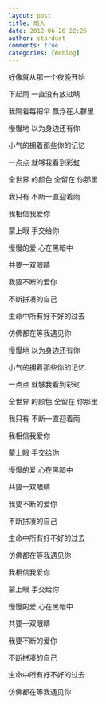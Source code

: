 ```yaml
---
layout: post
title: 雨人
date: 2012-06-26 22:26
author: stardust
comments: true
categories: [Weblog]
---
```

好像就从那一个夜晚开始

下起雨 一直没有放过睛

我隔着每把伞 飘浮在人群里

慢慢地 以为身边还有你

小气的拥着那些你的记忆

一点点 就够我看到彩虹

全世界 的颜色 全留在 你那里

我只有 不断一直迎着雨

我相信我爱你

蒙上眼 手交给你

慢慢的爱 心在黑暗中

共要一双眼睛

我要不断的爱你

不断拼凑的自己

生命中所有好不好的过去

仿佛都在等我遇见你

慢慢地 以为身边还有你

小气的拥着那些你的记忆

一点点 就够我看到彩虹

全世界 的颜色 全留在 你那里

我只有 不断一直迎着雨

我相信我爱你

蒙上眼 手交给你

慢慢的爱 心在黑暗中

共要一双眼睛

我要不断的爱你

不断拼凑的自己

生命中所有好不好的过去

仿佛都在等我遇见你

我相信我爱你

蒙上眼 手交给你

慢慢的爱 心在黑暗中

共要一双眼睛

我要不断的爱你

不断拼凑的自己

生命中所有好不好的过去

仿佛都在等我遇见你
